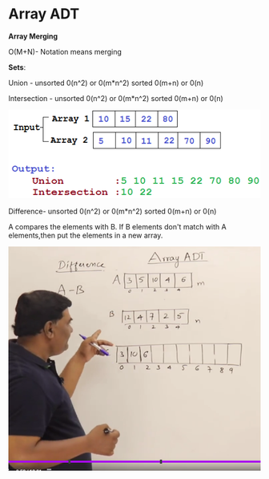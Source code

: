 Array ADT
=====


**Array Merging**

O(M+N)- Notation means merging





**Sets**:

Union - unsorted 0(n^2) or 0(m*n^2) sorted  0(m+n)  or 0(n)

Intersection - unsorted 0(n^2) or 0(m*n^2) sorted  0(m+n) or 0(n)

![e3652858496bd84e3b10cb68b1b0134c.png](https://github.com/selvadurai/DSA-Using-C/blob/main/ArrayADT/Images/p5mofe6z2y9fftcusbkr.png)

Difference- unsorted 0(n^2) or 0(m*n^2) sorted  0(m+n) or 0(n)

A compares the elements with B. If B elements don't match with A elements,then put the elements in a new array. 

![Lecture Notes ](https://github.com/selvadurai/DSA-Using-C/blob/main/ArrayADT/Images/Screenshot%20from%202022-02-19%2015-52-35.png)


